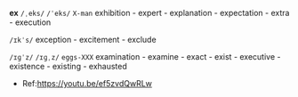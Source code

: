 **ex**
`/ˌeks/`  `/ˈeks/` `X-man`
exhibition - expert - explanation - expectation - extra - execution

`/ɪkˈs/` 
exception - excitement - exclude

`/ɪɡˈz/` `/ɪɡˌz/` `eggs-XXX`
examination - examine - exact - exist - executive - existence - existing - exhausted


- Ref:https://youtu.be/ef5zvdQwRLw